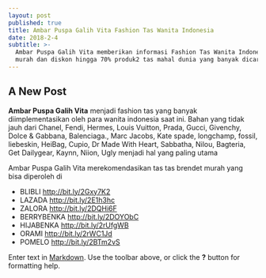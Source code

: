 ```yaml
---
layout: post
published: true
title: Ambar Puspa Galih Vita Fashion Tas Wanita Indonesia
date: 2018-2-4
subtitle: >-
  Ambar Puspa Galih Vita memberikan informasi Fashion Tas Wanita Indonesia yang
  murah dan diskon hingga 70% produk2 tas mahal dunia yang banyak dicari
---
```

## A New Post
**Ambar Puspa Galih Vita** menjadi fashion tas yang banyak diimplementasikan oleh para wanita indonesia saat ini. Bahan yang tidak jauh dari Chanel, Fendi, Hermes, Louis Vuitton, Prada, Gucci, Givenchy, Dolce & Gabbana, Balenciaga., Marc Jacobs, Kate spade, longchamp, fossil, liebeskin, HeiBag, Cupio, Dr Made With Heart, Sabbatha, Nilou, Bagteria, Get Dailygear, Kaynn, Niion, Ugly menjadi hal yang paling utama

Ambar Puspa Galih Vita merekomendasikan tas tas brendet murah yang bisa diperoleh di 
- BLIBLI http://bit.ly/2Gxy7K2
- LAZADA http://bit.ly/2E1h3hc
- ZALORA http://bit.ly/2DQHi6F
- BERRYBENKA  http://bit.ly/2DOYObC
- HIJABENKA http://bit.ly/2rUfgWB
- ORAMI http://bit.ly/2rWC1Jd
- POMELO http://bit.ly/2BTm2vS



Enter text in [Markdown](http://daringfireball.net/projects/markdown/). Use the toolbar above, or click the **?** button for formatting help.
